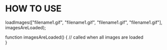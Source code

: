 HOW TO USE
====



loadImages(["filename1.gif", "filename1.gif", "filename1.gif", "filename1.gif"], imagesAreLoaded);

function imagesAreLoaded() {
	// called when all images are loaded	
}
